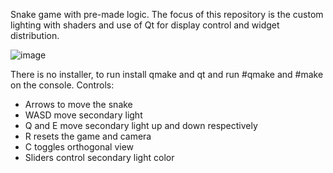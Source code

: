 Snake game with pre-made logic. The focus of this repository is the custom lighting with shaders and use of Qt for display control and widget distribution.

![image](https://github.com/user-attachments/assets/e51db271-f4d1-48c3-a0b4-24e728299040)

There is no installer, to run install qmake and qt and run #qmake and #make on the console.
Controls:
- Arrows to move the snake
- WASD move secondary light
- Q and E move secondary light up and down respectively
- R resets the game and camera
- C toggles orthogonal view
- Sliders control secondary light color
